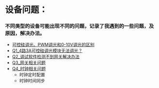 # 设备问题：

### 不同类型的设备可能出现不同的问题，记录了我遇到的一些问题，及原因，解决办法。

* [可控硅调光、PWM调光和0-10V调光的区别](./contents/可控硅调光、PWM调光和0-10V调光的区别.md)
* [Q1_4路3A可控硅调光模块无法调光？](./contents/Q1_4路3A可控硅调光模块无法调光？.md)
* [Q2_调试软件检测不到网关解决办法](./contents/Q2_调试软件检测不到网关解决办法.md)
* [Q3_网关相关问题](./contents/Q3_网关相关问题.md)
* [Q4_时钟相关问题](./contents/Q4_时钟相关问题.md)
    - 时钟定时配置
    - 时钟时间同步